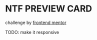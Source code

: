 # NTF PREVIEW CARD

challenge by [frontend mentor](https://www.frontendmentor.io/challenges/nft-preview-card-component-SbdUL_w0U)

TODO: make it responsive